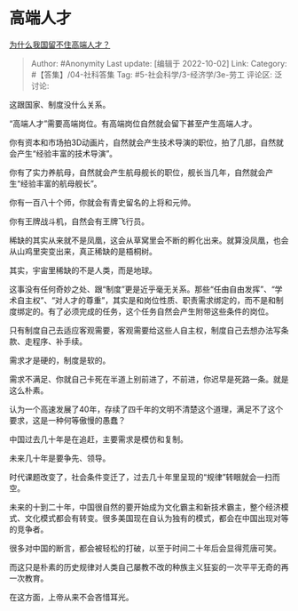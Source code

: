 # 高端人才
[为什么我国留不住高端人才？](https://www.zhihu.com/question/550091305/answer/2698329657)

> Author: #Anonymity
> Last update: [编辑于 2022-10-02]
> Link:
> Category: #【答集】/04-社科答集
> Tag: #5-社会科学/3-经济学/3e-劳工
> 评论区:
> 泛讨论:

这跟国家、制度没什么关系。

“高端人才”需要高端岗位。有高端岗位自然就会留下甚至产生高端人才。

你有资本和市场拍3D动画片，自然就会产生技术导演的职位，拍了几部，自然就会产生“经验丰富的技术导演”。

你有了实力养航母，自然就会产生航母舰长的职位，舰长当几年，自然就会产生“经验丰富的航母舰长”。

你有一百八十个师，你就会有青史留名的上将和元帅。

你有王牌战斗机，自然会有王牌飞行员。

稀缺的其实从来就不是凤凰，这会从草窝里会不断的孵化出来。就算没凤凰，也会从山鸡里突变出来，真正稀缺的是梧桐树。

其实，宇宙里稀缺的不是人类，而是地球。

这事没有任何奇妙之处、跟“制度”更是近乎毫无关系。那些“任由自由发挥”、“学术自主权”、“对人才的尊重”，其实是和岗位性质、职责需求绑定的，而不是和制度绑定的。有了必须完成的任务，这个任务自然会产生附带这些条件的岗位。

只有制度自己去适应客观需要，客观需要给这些人自主权，制度自己去想办法写条款、走程序、补手续。

需求才是硬的，制度是软的。

需求不满足、你就自己卡死在半道上别前进了，不前进，你迟早是死路一条。就是这么朴素。

认为一个高速发展了40年，存续了四千年的文明不清楚这个道理，满足不了这个要求，这是一种何等傲慢的愚蠢？

中国过去几十年是在追赶，主要需求是模仿和复制。

未来几十年是要争先、领导。

时代课题改变了，社会条件变迁了，过去几十年里呈现的“规律”转眼就会一扫而空。

未来的十到二十年，中国很自然的要开始成为文化霸主和新技术霸主，整个经济模式、文化模式都会有转变。很多美国现在自认为独有的模式，都会在中国出现对等的竞争者。

很多对中国的断言，都会被轻松的打破，以至于时间二十年后会显得荒唐可笑。

而这只是朴素的历史规律对人类自己屡教不改的种族主义狂妄的一次平平无奇的再一次教育。

在这方面，上帝从来不会吝惜耳光。
